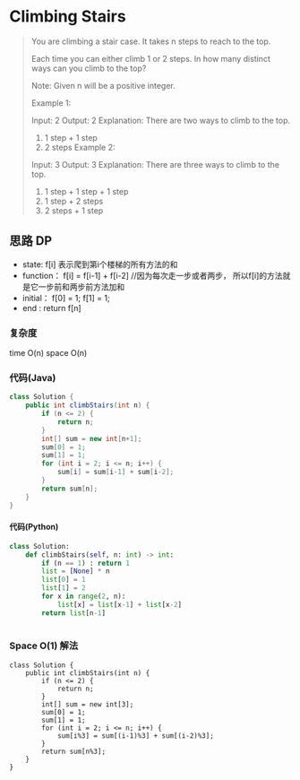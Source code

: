 # Climbing Stairs

> You are climbing a stair case. It takes n steps to reach to the top.
> 
> Each time you can either climb 1 or 2 steps. In how many distinct ways can you climb to the top?
> 
> Note: Given n will be a positive integer.
> 
> Example 1:
> 
> Input: 2
> Output: 2
> Explanation: There are two ways to climb to the top.
> 1. 1 step + 1 step
> 2. 2 steps
> Example 2:
> 
> Input: 3
> Output: 3
> Explanation: There are three ways to climb to the top.
> 1. 1 step + 1 step + 1 step
> 2. 1 step + 2 steps
> 3. 2 steps + 1 step


## 思路 DP
- state: f[i] 表示爬到第i个楼梯的所有方法的和
- function： f[i] = f[i-1] + f[i-2] //因为每次走一步或者两步， 所以f[i]的方法就是它一步前和两步前方法加和
- initial： f[0] = 1; f[1] = 1;
- end : return f[n]

### 复杂度
time O(n) space O(n)
### 代码(Java)
```java
class Solution {
    public int climbStairs(int n) {
        if (n <= 2) {
            return n;
        }
        int[] sum = new int[n+1];
        sum[0] = 1;
        sum[1] = 1;
        for (int i = 2; i <= n; i++) {
            sum[i] = sum[i-1] + sum[i-2];
        }
        return sum[n];
    }
}
```

#### 代码(Python)

```python
class Solution:
    def climbStairs(self, n: int) -> int:
        if (n == 1) : return 1
        list = [None] * n
        list[0] = 1 
        list[1] = 2
        for x in range(2, n):
            list[x] = list[x-1] + list[x-2]
        return list[n-1]
        
```



### Space O(1) 解法

```
class Solution {
    public int climbStairs(int n) {
        if (n <= 2) {
            return n;
        }
        int[] sum = new int[3];
        sum[0] = 1;
        sum[1] = 1;
        for (int i = 2; i <= n; i++) {
            sum[i%3] = sum[(i-1)%3] + sum[(i-2)%3];
        }
        return sum[n%3];
    }
}

```